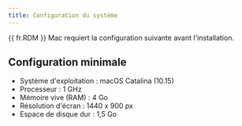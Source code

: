 ```yaml
---
title: Configuration du système
---
```

{{ fr.RDM }} Mac requiert la configuration suivante avant l'installation. 

## Configuration minimale 

* Système d'exploitation : macOS Catalina (10.15) 
* Processeur : 1 GHz 
* Mémoire vive (RAM) : 4 Go 
* Résolution d'écran : 1440 x 900 px 
* Espace de disque dur : 1,5 Go 

